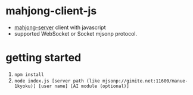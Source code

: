 # mahjong-client-js
* [mahjong-server](http://www.logos.ic.i.u-tokyo.ac.jp/~mizukami/slide/majong_server.pdf) client with javascript
* supported WebSocket or Socket mjsonp protocol.

# getting started
1. `npm install`
1. `node index.js [server path (like mjsonp://gimite.net:11600/manue-1kyoku)] [user name] [AI module (optional)]`

